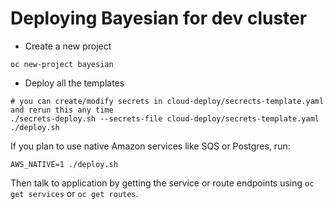 # Deploying Bayesian for dev cluster

* Create a new project

```
oc new-project bayesian
```

* Deploy all the templates
```
# you can create/modify secrets in cloud-deploy/secrects-template.yaml and rerun this any time
./secrets-deploy.sh --secrets-file cloud-deploy/secrets-template.yaml
./deploy.sh
```

If you plan to use native Amazon services like SQS or Postgres, run:
```
AWS_NATIVE=1 ./deploy.sh
```

Then talk to application by getting the service or route endpoints using ```oc get services``` or ```oc get routes```.
